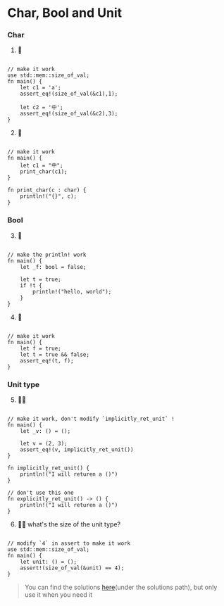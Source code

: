 # Char, Bool and Unit

### Char
1. 🌟
```rust, editable

// make it work
use std::mem::size_of_val;
fn main() {
    let c1 = 'a';
    assert_eq!(size_of_val(&c1),1); 

    let c2 = '中';
    assert_eq!(size_of_val(&c2),3); 
} 
```

2. 🌟
```rust, editable

// make it work
fn main() {
    let c1 = "中";
    print_char(c1);
} 

fn print_char(c : char) {
    println!("{}", c);
}
```

### Bool
3. 🌟
```rust, editable

// make the println! work
fn main() {
    let _f: bool = false;

    let t = true;
    if !t {
        println!("hello, world");
    }
} 
```

4. 🌟
```rust, editable

// make it work
fn main() {
    let f = true;
    let t = true && false;
    assert_eq!(t, f);
}
```


### Unit type
5. 🌟🌟
```rust,editable

// make it work, don't modify `implicitly_ret_unit` !
fn main() {
    let _v: () = ();

    let v = (2, 3);
    assert_eq!(v, implicitly_ret_unit())
}

fn implicitly_ret_unit() {
    println!("I will returen a ()")
}

// don't use this one
fn explicitly_ret_unit() -> () {
    println!("I will returen a ()")
}
```

6. 🌟🌟 what's the size of the unit type?
```rust,editable

// modify `4` in assert to make it work
use std::mem::size_of_val;
fn main() {
    let unit: () = ();
    assert!(size_of_val(&unit) == 4);
}
```

> You can find the solutions [here](https://github.com/sunface/rust-by-practice)(under the solutions path), but only use it when you need it